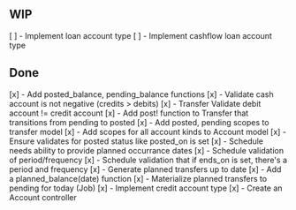 ## WIP

[ ] - Implement loan account type
[ ] - Implement cashflow loan account type

## Done

[x] - Add posted_balance, pending_balance functions
[x] - Validate cash account is not negative (credits > debits)
[x] - Transfer Validate debit account != credit account
[x] - Add post! function to Transfer that transitions from pending to posted
[x] - Add posted, pending scopes to transfer model
[x] - Add scopes for all account kinds to Account model
[x] - Ensure validates for posted status like posted_on is set
[x] - Schedule needs ability to provide planned occurrance dates
[x] - Schedule validation of period/frequency
[x] - Schedule validation that if ends_on is set, there's a period and frequency
[x] - Generate planned transfers up to date
[x] - Add a planned_balance(date) function
[x] - Materialize planned transfers to pending for today (Job)
[x] - Implement credit account type
[x] - Create an Account controller
